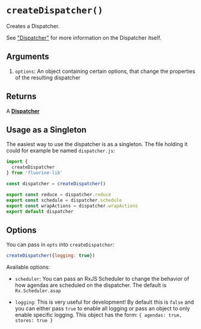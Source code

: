# `createDispatcher()`

Creates a Dispatcher.

See ["Dispatcher"](dispatcher.md) for more information on the Dispatcher itself.

## Arguments

1. `options`: An object containing certain options, that change the properties
  of the resulting dispatcher

## Returns

A [**Dispatcher**](dispatcher.md)

## Usage as a Singleton

The easiest way to use the dispatcher is as a singleton. The file holding it
could for example be named `dispatcher.js`:

```js
import {
  createDispatcher
} from 'fluorine-lib'

const dispatcher = createDispatcher()

export const reduce = dispatcher.reduce
export const schedule = dispatcher.schedule
export const wrapActions = dispatcher.wrapActions
export default dispatcher
```

## Options

You can pass in `opts` into `createDispatcher`:

```js
createDispatcher({logging: true})
```

Available options:

- `scheduler`: You can pass an RxJS Scheduler to change the behavior of how
  agendas are scheduled on the dispatcher. The default is `Rx.Scheduler.asap`

- `logging`: This is very useful for development! By default this is `false` and
  you can either pass `true` to enable all logging or pass an object to only
  enable specific logging. This object has the form:
  `{ agendas: true, stores: true }`

